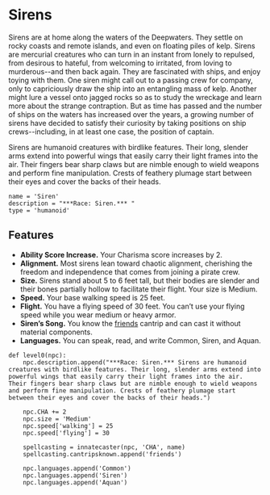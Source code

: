 # Sirens
Sirens are at home along the waters of the Deepwaters. They settle on rocky coasts and remote islands, and even on floating piles of kelp. Sirens are mercurial creatures who can turn in an instant from lonely to repulsed, from desirous to hateful, from welcoming to irritated, from loving to murderous--and then back again. They are fascinated with ships, and enjoy toying with them. One siren might call out to a passing crew for company, only to capriciously draw the ship into an entangling mass of kelp. Another might lure a vessel onto jagged rocks so as to study the wreckage and learn more about the strange contraption. But as time has passed and the number of ships on the waters has increased over the years, a growing number of sirens have decided to satisfy their curiosity by taking positions on ship crews--including, in at least one case, the position of captain.

Sirens are humanoid creatures with birdlike features. Their long, slender arms extend into powerful wings that easily carry their light frames into the air. Their fingers bear sharp claws but are nimble enough to wield weapons and perform fine manipulation. Crests of feathery plumage start between their eyes and cover the backs of their heads.

```
name = 'Siren'
description = "***Race: Siren.*** "
type = 'humanoid'
```

## Features

* **Ability Score Increase.** Your Charisma score increases by 2.
* **Alignment.** Most sirens lean toward chaotic alignment, cherishing the freedom and independence that comes from joining a pirate crew.
* **Size.** Sirens stand about 5 to 6 feet tall, but their bodies are slender and their bones partially hollow to facilitate their flight. Your size is Medium.
* **Speed.** Your base walking speed is 25 feet.
* **Flight.** You have a flying speed of 30 feet. You can’t use your flying speed while you wear medium or heavy armor.
* **Siren’s Song.** You know the [friends](../Magic/Spells/friends.md) cantrip and can cast it without material components.
* **Languages.** You can speak, read, and write Common, Siren, and Aquan.

```
def level0(npc):
    npc.description.append("***Race: Siren.*** Sirens are humanoid creatures with birdlike features. Their long, slender arms extend into powerful wings that easily carry their light frames into the air. Their fingers bear sharp claws but are nimble enough to wield weapons and perform fine manipulation. Crests of feathery plumage start between their eyes and cover the backs of their heads.")

    npc.CHA += 2
    npc.size = 'Medium'
    npc.speed['walking'] = 25
    npc.speed['flying'] = 30

    spellcasting = innatecaster(npc, 'CHA', name)
    spellcasting.cantripsknown.append('friends')

    npc.languages.append('Common')
    npc.languages.append('Siren')
    npc.languages.append('Aquan')
```
